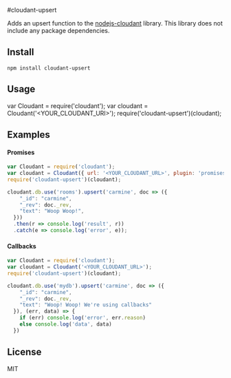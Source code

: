 #cloudant-upsert

Adds an upsert function to the [nodejs-cloudant](https://github.com/cloudant/nodejs-cloudant/blob/master/cloudant.js) library. This library does not include any package dependencies.

## Install

```shell
npm install cloudant-upsert
```

## Usage

var Cloudant = require('cloudant');
var cloudant = Cloudant('<YOUR_CLOUDANT_URI>');
require('cloudant-upsert')(cloudant);


## Examples

#### Promises

```javascript
var Cloudant = require('cloudant');
var cloudant = Cloudant({ url: '<YOUR_CLOUDANT_URL>', plugin: 'promises' });
require('cloudant-upsert')(cloudant);

cloudant.db.use('rooms').upsert('carmine', doc => ({
    "_id": "carmine",
    "_rev": doc._rev,
    "text": "Woop Woop!",
  }))
  .then(r => console.log('result', r))
  .catch(e => console.log('error', e));
```

#### Callbacks

```javascript
var Cloudant = require('cloudant');
var cloudant = Cloudant('<YOUR_CLOUDANT_URL>');
require('cloudant-upsert')(cloudant);

cloudant.db.use('mydb').upsert('carmine', doc => ({
    "_id": "carmine",
    "_rev": doc._rev,
    "text": "Woop! Woop! We're using callbacks"
  }), (err, data) => {
    if (err) console.log('error', err.reason)
    else console.log('data', data)
  })
```

## License
MIT